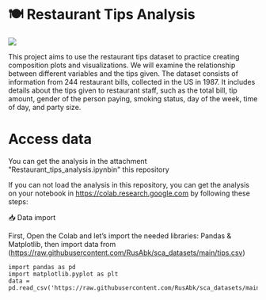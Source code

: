 # 🍽️ Restaurant Tips Analysis

![](https://estrategia.vepormas.com/wp-content/uploads/2018/04/21DIC_1630_BLOG_RETAIL_2.png)

This project aims to use the restaurant tips dataset to practice creating composition plots and visualizations. We will examine the relationship between different variables and the tips given.
The dataset consists of information from 244 restaurant bills, collected in the US in 1987.
It includes details about the tips given to restaurant staff, such as the total bill, tip amount, gender of the person paying, smoking status, day of the week, time of day, and party size.

# Access data
You can get the analysis in the attachment "Restaurant_tips_analysis.ipynbin" this  repository

If you can not load the analysis in this repository, you can get the analysis on your notebook in https://colab.research.google.com by following these steps:
 
 📥 Data import

 First, Open the Colab and let’s import the needed libraries: Pandas & Matplotlib, then import data from (https://raw.githubusercontent.com/RusAbk/sca_datasets/main/tips.csv)

```
import pandas as pd
import matplotlib.pyplot as plt
data = pd.read_csv('https://raw.githubusercontent.com/RusAbk/sca_datasets/main/tips.csv')
```


   

